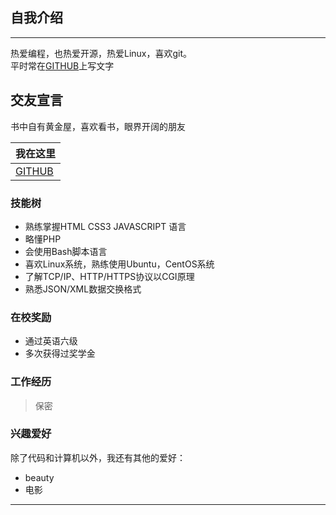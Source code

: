
## 自我介绍
----

热爱编程，也热爱开源，热爱Linux，喜欢git。  
平时常在[GITHUB][github]上写文字
## 交友宣言
书中自有黄金屋，喜欢看书，眼界开阔的朋友

|我在这里|
|---|
|[GITHUB][github]


### 技能树

- 熟练掌握HTML CSS3 JAVASCRIPT 语言
- 略懂PHP
- 会使用Bash脚本语言
- 喜欢Linux系统，熟练使用Ubuntu，CentOS系统
- 了解TCP/IP、HTTP/HTTPS协议以CGI原理
- 熟悉JSON/XML数据交换格式

### 在校奖励

- 通过英语六级
- 多次获得过奖学金


### 工作经历  
> 保密

### 兴趣爱好
除了代码和计算机以外，我还有其他的爱好：
* beauty
* 电影


*******************
[github]:https://github.com/chenkeng

